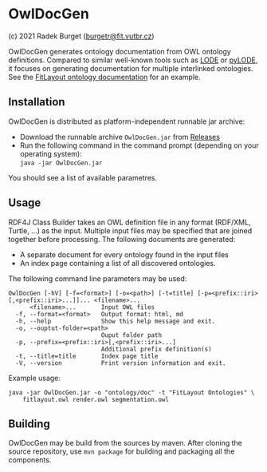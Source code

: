 # OwlDocGen
(c) 2021 Radek Burget (burgetr@fit.vutbr.cz)

OwlDocGen generates ontology documentation from OWL ontology definitions. Compared to similar well-known tools such as [LODE](https://github.com/essepuntato/LODE) or [pyLODE](https://github.com/RDFLib/pyLODE), it focuses on generating documentation for multiple interlinked ontologies. See the [FitLayout ontology documentation](http://fitlayout.github.io/ontology/) for an example.

## Installation

OwlDocGen is distributed as platform-independent runnable jar archive:

- Download the runnable archive `OwlDocGen.jar` from [Releases](https://github.com/radkovo/OwlDocGen/releases)
- Run the following command in the command prompt (depending on your operating system):\
  `java -jar OwlDocGen.jar`

You should see a list of available parametres.

## Usage

RDF4J Class Builder takes an OWL definition file in any format (RDF/XML, Turtle, ...) as the input. Multiple input files may be specified that are joined together before processing. The following documents are generated:

- A separate document for every ontology found in the input files
- An index page containing a list of all discovered ontologies.

The following command line parameters may be used:

```
OwlDocGen [-hV] [-f=<format>] [-o=<path>] [-t=title] [-p=<prefix::iri>[,<prefix::iri>...]]... <filename>...
      <filename>...       Input OWL files
  -f, --format=<format>   Output format: html, md
  -h, --help              Show this help message and exit.
  -o, --ouptut-folder=<path>
                          Ouput folder path
  -p, --prefix=<prefix::iri>[,<prefix::iri>...]
                          Additional prefix definition(s)
  -t, --title=title       Index page title
  -V, --version           Print version information and exit.

```

Example usage:

```shell
java -jar OwlDocGen.jar -o "ontology/doc" -t "FitLayout Ontologies" \
    fitlayout.owl render.owl segmentation.owl
```

## Building

OwlDocGen may be build from the sources by maven. After cloning the source repository, use `mvn package` for building and packaging all the components.
